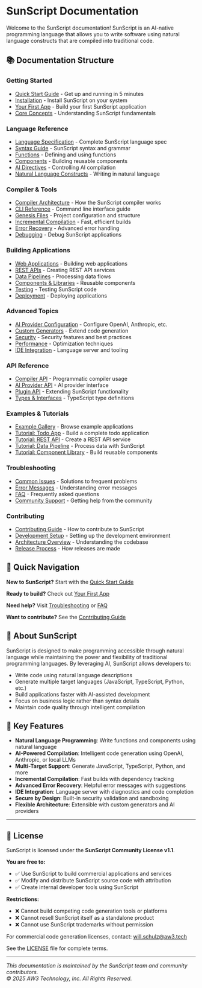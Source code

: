 # SunScript Documentation

Welcome to the SunScript documentation! SunScript is an AI-native programming language that allows you to write software using natural language constructs that are compiled into traditional code.

## 📚 Documentation Structure

### Getting Started
- [Quick Start Guide](getting-started/quick-start.md) - Get up and running in 5 minutes
- [Installation](getting-started/installation.md) - Install SunScript on your system
- [Your First App](getting-started/first-app.md) - Build your first SunScript application
- [Core Concepts](getting-started/concepts.md) - Understanding SunScript fundamentals

### Language Reference
- [Language Specification](language/specification.md) - Complete SunScript language spec
- [Syntax Guide](language/syntax.md) - SunScript syntax and grammar
- [Functions](language/functions.md) - Defining and using functions
- [Components](language/components.md) - Building reusable components
- [AI Directives](language/directives.md) - Controlling AI compilation
- [Natural Language Constructs](language/natural-language.md) - Writing in natural language

### Compiler & Tools
- [Compiler Architecture](compiler/architecture.md) - How the SunScript compiler works
- [CLI Reference](compiler/cli-reference.md) - Command line interface guide
- [Genesis Files](compiler/genesis.md) - Project configuration and structure
- [Incremental Compilation](compiler/incremental.md) - Fast, efficient builds
- [Error Recovery](compiler/error-recovery.md) - Advanced error handling
- [Debugging](compiler/debugging.md) - Debug SunScript applications

### Building Applications
- [Web Applications](applications/web-apps.md) - Building web applications
- [REST APIs](applications/rest-apis.md) - Creating REST API services
- [Data Pipelines](applications/data-pipelines.md) - Processing data flows
- [Components & Libraries](applications/components.md) - Reusable components
- [Testing](applications/testing.md) - Testing SunScript code
- [Deployment](applications/deployment.md) - Deploying applications

### Advanced Topics
- [AI Provider Configuration](advanced/ai-providers.md) - Configure OpenAI, Anthropic, etc.
- [Custom Generators](advanced/custom-generators.md) - Extend code generation
- [Security](advanced/security.md) - Security features and best practices
- [Performance](advanced/performance.md) - Optimization techniques
- [IDE Integration](advanced/ide-integration.md) - Language server and tooling

### API Reference
- [Compiler API](api/compiler.md) - Programmatic compiler usage
- [AI Provider API](api/ai-providers.md) - AI provider interface
- [Plugin API](api/plugins.md) - Extending SunScript functionality
- [Types & Interfaces](api/types.md) - TypeScript type definitions

### Examples & Tutorials
- [Example Gallery](examples/gallery.md) - Browse example applications
- [Tutorial: Todo App](tutorials/todo-app.md) - Build a complete todo application
- [Tutorial: REST API](tutorials/rest-api.md) - Create a REST API service
- [Tutorial: Data Pipeline](tutorials/data-pipeline.md) - Process data with SunScript
- [Tutorial: Component Library](tutorials/component-library.md) - Build reusable components

### Troubleshooting
- [Common Issues](troubleshooting/common-issues.md) - Solutions to frequent problems
- [Error Messages](troubleshooting/error-messages.md) - Understanding error messages
- [FAQ](troubleshooting/faq.md) - Frequently asked questions
- [Community Support](troubleshooting/support.md) - Getting help from the community

### Contributing
- [Contributing Guide](contributing/guide.md) - How to contribute to SunScript
- [Development Setup](contributing/development.md) - Setting up the development environment
- [Architecture Overview](contributing/architecture.md) - Understanding the codebase
- [Release Process](contributing/releases.md) - How releases are made

## 🚀 Quick Navigation

**New to SunScript?** Start with the [Quick Start Guide](getting-started/quick-start.md)

**Ready to build?** Check out [Your First App](getting-started/first-app.md)

**Need help?** Visit [Troubleshooting](troubleshooting/common-issues.md) or [FAQ](troubleshooting/faq.md)

**Want to contribute?** See the [Contributing Guide](contributing/guide.md)

## 📖 About SunScript

SunScript is designed to make programming accessible through natural language while maintaining the power and flexibility of traditional programming languages. By leveraging AI, SunScript allows developers to:

- Write code using natural language descriptions
- Generate multiple target languages (JavaScript, TypeScript, Python, etc.)
- Build applications faster with AI-assisted development
- Focus on business logic rather than syntax details
- Maintain code quality through intelligent compilation

## 🌟 Key Features

- **Natural Language Programming**: Write functions and components using natural language
- **AI-Powered Compilation**: Intelligent code generation using OpenAI, Anthropic, or local LLMs
- **Multi-Target Support**: Generate JavaScript, TypeScript, Python, and more
- **Incremental Compilation**: Fast builds with dependency tracking
- **Advanced Error Recovery**: Helpful error messages with suggestions
- **IDE Integration**: Language server with diagnostics and code completion
- **Secure by Design**: Built-in security validation and sandboxing
- **Flexible Architecture**: Extensible with custom generators and AI providers

---

## 📄 License

SunScript is licensed under the **SunScript Community License v1.1**.

**You are free to:**
- ✅ Use SunScript to build commercial applications and services
- ✅ Modify and distribute SunScript source code with attribution
- ✅ Create internal developer tools using SunScript

**Restrictions:**
- ❌ Cannot build competing code generation tools or platforms
- ❌ Cannot resell SunScript itself as a standalone product
- ❌ Cannot use SunScript trademarks without permission

For commercial code generation licenses, contact: will.schulz@aw3.tech

See the [LICENSE](../LICENSE) file for complete terms.

---

*This documentation is maintained by the SunScript team and community contributors.  
© 2025 AW3 Technology, Inc. All Rights Reserved.*